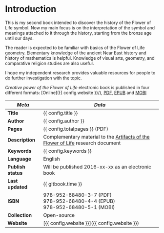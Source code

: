 Introduction
============

This is my second book intended to discover the history of the Flower of Life symbol. Now my main focus is on the interpretation of the symbol and meanings attached to it through the history, starting from the bronze age until our days.

The reader is expected to be familiar with basics of the Flower of Life geometry<!-- cite author="wikipedia.org" title="Flower of Life geometry" date="" location="" type="website" href="https://en.wikipedia.org/wiki/Flower_of_Life_(geometry)" -->. Elementary knowledge of the ancient Near East history and history of mathematics is helpful. Knowledge of visual arts, geometry, and comparative religion studies are also useful.

I hope my independent research provides valuable resources for people to do further investigation with the topic.

*Creative power of the Flower of Life* electronic book is published in four different formats: [Online]({{ config.website }}/), [PDF](http://www.gitbook.com/download/pdf/book/markomanninen/creative-power-of-the-flower-of-life), [EPUB](http://www.gitbook.com/download/epub/book/markomanninen/creative-power-of-the-flower-of-life) and [MOBI](http://www.gitbook.com/download/mobi/book/markomanninen/creative-power-of-the-flower-of-life)

| *Meta* | *Data* |
| -- | -- |
| **Title** | {{ config.title }} |
| **Author** | {{ config.author }} |
| **Pages** | {{ config.totalpages }} (PDF) |
| **Description** | Complementary material to the [Artifacts of the Flower of Life](http://artifacts.flowerofliferesearch.com/) research document |
| **Keywords** | {{ config.keywords }} |
| **Language** | English |
| **Publish status** | Will be published 2016-xx-xx as an electronic book |
| **Last updated** | {{ gitbook.time }} |
| **ISBN** | 978-952-68480-3-7 (PDF)<br/>978-952-68480-4-4 (EPUB)<br/>978-952-68480-5-1 (MOBI) |
| **Collection** | Open-source |
| **Website** | [{{ config.website }}]({{ config.website }}) |
